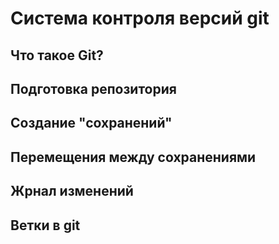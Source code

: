 # Система контроля версий git

## Что такое Git?

## Подготовка репозитория

## Создание "сохранений"

## Перемещения между сохранениями

## Жрнал изменений

## Ветки в git